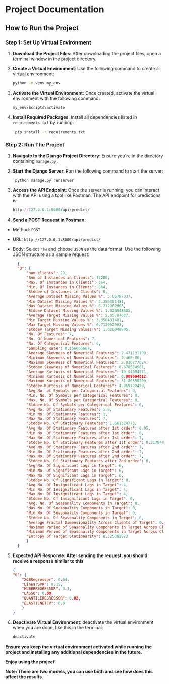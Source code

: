 # **Project Documentation**

## **How to Run the Project**

### **Step 1: Set Up Virtual Environment**

1. **Download the Project Files**: After downloading the project files, open a terminal window in the project directory.

2. **Create a Virtual Environment**: Use the following command to create a virtual environment:
   ```bash
   python -m venv my_env
   ```

3. **Activate the Virtual Environment**: Once created, activate the virtual environment with the following command:
   ```bash
   my_env\Scripts\activate
   ```

4. **Install Required Packages**: Install all dependencies listed in `requirements.txt` by running:
   ```bash
    pip install -r requirements.txt
   ```
### **Step 2: Run The Project**

1. **Navigate to the Django Project Directory**: Ensure you're in the directory containing `manage.py`.

2. **Start the Django Server**:  Run the following command to start the server:
   ```bash
    python manage.py runserver
   ```
3. **Access the API Endpoint**:  Once the server is running, you can interact with the API using a tool like Postman. The API endpoint for predictions is:
    ```ruby
    http://127.0.0.1:8000/api/predict/
    ```
4. **Send a POST Request in Postman**: 
* Method: `POST`
* URL: `http://127.0.0.1:8000/api/predict/`
* Body: Select `raw` and choose `JSON` as the data format. Use the following JSON structure as a sample request:

  ```json
    {
    "0": {
        "num_clients": 20,
        "Sum of Instances in Clients": 17280,
        "Max. Of Instances in Clients": 864,
        "Min. Of Instances in Clients": 864,
        "Stddev of Instances in Clients": 0,
        "Average Dataset Missing Values %": 5.05787037,
        "Min Dataset Missing Values %": 3.356481481,
        "Max Dataset Missing Values %": 6.712962963,
        "Stddev Dataset Missing Values %": 1.020948805,
        "Average Target Missing Values %": 5.05787037,
        "Min Target Missing Values %": 3.356481481,
        "Max Target Missing Values %": 6.712962963,
        "Stddev Target Missing Values %": 1.020948805,
        "No. Of Features": 7,
        "No. Of Numerical Features": 7,
        "No. Of Categorical Features": 0,
        "Sampling Rate": 0.166666667,
        "Average Skewness of Numerical Features": 2.471131199,
        "Minimum Skewness of Numerical Features": 3.46E-06,
        "Maximum Skewness of Numerical Features": 5.030777624,
        "Stddev Skewness of Numerical Features": 0.678584581,
        "Average Kurtosis of Numerical Features": 10.94694511,
        "Minimum Kurtosis of Numerical Features": 0.009604812,
        "Maximum Kurtosis of Numerical Features": 31.80358209,
        "Stddev Kurtosis of Numerical Features": 4.069728429,
        "Avg No. of Symbols per Categorical Features": 0,
        "Min. No. Of Symbols per Categorical Features": 0,
        "Max. No. Of Symbols per Categorical Features": 0,
        "Stddev No. Of Symbols per Categorical Features": 0,
        "Avg No. Of Stationary Features": 5.8,
        "Min No. Of Stationary Features": 1,
        "Max No. Of Stationary Features": 7,
        "Stddev No. Of Stationary Features": 1.661324773,
        "Avg No. Of Stationary Features after 1st order": 6.05,
        "Min No. Of Stationary Features after 1st order": 6,
        "Max No. Of Stationary Features after 1st order": 7,
        "Stddev No. Of Stationary Features after 1st order": 0.217944947,
        "Avg No. Of Stationary Features after 2nd order": 7,
        "Min No. Of Stationary Features after 2nd order": 7,
        "Max No. Of Stationary Features after 2nd order": 7,
        "Stddev No. Of Stationary Features after 2nd order": 0,
        "Avg No. Of Significant Lags in Target": 6,
        "Min No. Of Significant Lags in Target": 6,
        "Max No. Of Significant Lags in Target": 6,
        "Stddev No. Of Significant Lags in Target": 0,
        "Avg No. Of Insignificant Lags in Target": 4,
        "Min No. Of Insignificant Lags in Target": 4,
        "Max No. Of Insignificant Lags in Target": 4,
        "Stddev No. Of Insignificant Lags in Target": 0,
        "Avg. No. Of Seasonality Components in Target": 0,
        "Max No. Of Seasonality Components in Target": 0,
        "Min No. Of Seasonality Components in Target": 0,
        "Stddev No. Of Seasonality Components in Target": 0,
        "Average Fractal Dimensionality Across Clients of Target": 0.062240441,
        "Maximum Period of Seasonality Components in Target Across Clients": 0,
        "Minimum Period of Seasonality Components in Target Across Clients": 0,
        "Entropy of Target Stationarity": 0.325082973
        }
    }
  ```

5. **Expected API Response: After sending the request, you should receive a response similar to this**
    ```json
    {
    "0": {
        "XGBRegressor": 0.64,
        "LinearSVR": 0.15,
        "HUBERREGRESSOR": 0.1,
        "LASSO": 0.08,
        "QUANTILEREGRESSOR": 0.02,
        "ELASTICNETCV": 0.0
        }
    }
    ```
    
7. **Deactivate Virtual Environment**: deactivate the virtual environment when you are done, like this in the terminal:
    ```bash
    deactivate
    ```

**Ensure you keep the virtual environment activated while running the project and installing any additional dependencies in the future.**

**Enjoy using the project!**

**Note: There are two models, you can use both and see how does this affect the results**